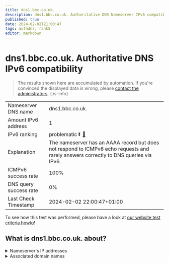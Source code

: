 ```yaml
---
title: dns1.bbc.co.uk.
description: dns1.bbc.co.uk. Authoritative DNS Nameserver IPv6 compatibility
published: true
date: 2024-02-02T21:00:47
tags: authdns, rank5
editor: markdown
---
```


# dns1.bbc.co.uk. Authoritative DNS IPv6 compatibility

> The results shown here are accumulated by automation. If you're convinced the displayed data is wrong, please [contact the administrators](/howto/chat). 
{.is-info}




|   |   |
| - | - |
| Nameserver DNS name | dns1.bbc.co.uk.
| Amount IPv6 address | 1
| IPv6 ranking | problematic :arrow_double_down: [🔗](/howto/ranking) |
| Explanation | The nameserver has an AAAA record but does not respond to ICMPv6 echo requests and rarely answers correctly to DNS queries via IPv6. |
| ICMPv6 success rate | 100%|
| DNS query success rate | 0% |
| Last Check Timestamp | 2024-02-02 22:00:47+01:00 |

To see how this test was performed, please have a look at [our website test criteria howto](/howto/testcriteria/authdns)!


## What is dns1.bbc.co.uk. about?




<details>
<summary>Nameserver's IP addresses</summary>

2a00:edc0:6259:7:9::2

</details>



<details>
<summary>Associated domain names</summary>

www.bbc.com

www.bbc.co.uk

</details>
